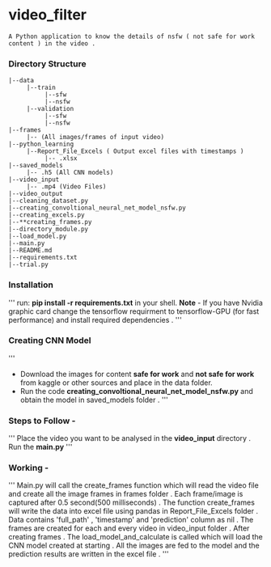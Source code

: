 # video_filter

    A Python application to know the details of nsfw ( not safe for work content ) in the video .
    
### Directory Structure
```
|--data
     |--train
          |--sfw
          |--nsfw
     |--validation
          |--sfw
          |--nsfw
|--frames
     |-- (All images/frames of input video)
|--python_learning
     |--Report_File_Excels ( Output excel files with timestamps ) 
          |-- .xlsx
|--saved_models
     |-- .h5 (All CNN models)
|--video_input
     |-- .mp4 (Video Files)
|--video_output
|--cleaning_dataset.py
|--creating_convoltional_neural_net_model_nsfw.py
|--creating_excels.py
|--**creating_frames.py
|--directory_module.py
|--load_model.py
|--main.py
|--README.md
|--requirements.txt
|--trial.py
``` 
### Installation

'''
run: **pip install -r requirements.txt** in your shell.
**Note** - If you have Nvidia graphic card change the tensorflow requirment to tensorflow-GPU (for fast performance) and install required dependencies .
'''

### Creating CNN Model  

'''
- Download the images for content **safe for work** and **not safe for work** from kaggle or other sources and place in the data folder.
- Run the code **creating_convoltional_neural_net_model_nsfw.py** and obtain the model in saved_models folder .
'''

### Steps to Follow -
'''
Place the video you want to be analysed in the **video_input** directory .
Run the **main.py** 
'''

### Working -

'''
Main.py will call the create_frames function which will read the video file and create all the image frames in frames folder .
Each frame/image is captured after 0.5 second(500 milliseconds) . The function create_frames will write the data into excel file using pandas in Report_File_Excels folder . Data contains 'full_path' , 'timestamp' and 'prediction' column as nil .
The frames are created for each and every video in video_input folder .
After creating frames . The load_model_and_calculate is called which will load the CNN model created at starting . All the images are fed to the model and the prediction results are written in the excel file .
'''
